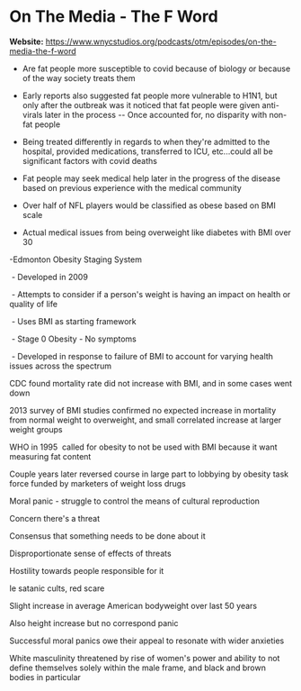 # On The Media - The F Word
**Website:** https://www.wnycstudios.org/podcasts/otm/episodes/on-the-media-the-f-word

- Are fat people more susceptible to covid because of biology or because of the way society treats them
- Early reports also suggested fat people more vulnerable to H1N1, but only after the outbreak was it noticed that fat people were given anti-virals later in the process -- Once accounted for, no disparity with non-fat people
- Being treated differently in regards to when they're admitted to the hospital, provided medications, transferred to ICU, etc...could all be significant factors with covid deaths
- Fat people may seek medical help later in the progress of the disease based on previous experience with the medical community

- Over half of NFL players would be classified as obese based on BMI scale

- Actual medical issues from being overweight like diabetes with BMI over 30

-Edmonton Obesity Staging System

 - Developed in 2009

 - Attempts to consider if a person's weight is having an impact on health or quality of life

 - Uses BMI as starting framework

 - Stage 0 Obesity - No symptoms

 - Developed in response to failure of BMI to account for varying health issues across the spectrum

  

CDC found mortality rate did not increase with BMI, and in some cases went down

2013 survey of BMI studies confirmed no expected increase in mortality from normal weight to overweight, and small correlated increase at larger weight groups

WHO in 1995  called for obesity to not be used with BMI because it want measuring fat content

Couple years later reversed course in large part to lobbying by obesity task force funded by marketers of weight loss drugs

Moral panic - struggle to control the means of cultural reproduction

Concern there's a threat

Consensus that something needs to be done about it

Disproportionate sense of effects of threats

Hostility towards people responsible for it

Ie satanic cults, red scare

Slight increase in average American bodyweight over last 50 years

Also height increase but no correspond panic 

Successful moral panics owe their appeal to resonate with wider anxieties

White masculinity threatened by rise of women's power and ability to not define themselves solely within the male frame, and black and brown bodies in particular